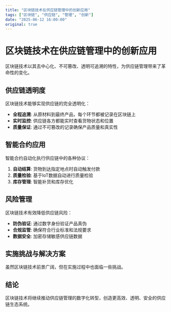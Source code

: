```yaml
---
title: "区块链技术在供应链管理中的创新应用"
tags: ["区块链", "供应链", "管理", "创新"]
date: "2025-06-12 16:00:00"
original: true
---
```


# 区块链技术在供应链管理中的创新应用

区块链技术以其去中心化、不可篡改、透明可追溯的特性，为供应链管理带来了革命性的变化。

## 供应链透明度

区块链技术能够实现供应链的完全透明化：

- **全程追溯**: 从原材料到最终产品，每个环节都被记录在区块链上
- **实时监控**: 供应链各方都能实时查看货物状态和位置
- **质量保证**: 通过不可篡改的记录确保产品质量和真实性

## 智能合约应用

智能合约自动化执行供应链中的各种协议：

1. **自动结算**: 货物到达指定地点时自动触发付款
2. **质量检验**: 基于IoT数据自动进行质量检验
3. **库存管理**: 智能补货和库存优化

## 风险管理

区块链技术有效降低供应链风险：

- **防伪验证**: 通过数字身份验证产品真伪
- **合规监管**: 确保符合行业标准和法规要求
- **数据安全**: 加密存储敏感供应链数据

## 实施挑战与解决方案

虽然区块链技术前景广阔，但在实施过程中也面临一些挑战。

## 结论

区块链技术将继续推动供应链管理的数字化转型，创造更高效、透明、安全的供应链生态系统。
